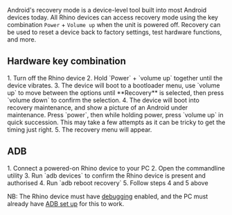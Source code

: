 Android's recovery mode is a device-level tool built into most Android devices today. All Rhino devices can access recovery mode using the key combination `Power` + `Volume up` when the unit is powered off. Recovery can be used to reset a device back to factory settings, test hardware functions, and more.  

## Hardware key combination

<div class="numbered-instructions" markdown="1">
1. Turn off the Rhino device
2. Hold `Power` + `volume up` together until the device vibrates.
3. The device will boot to a bootloader menu, use `volume up` to move between the options until **Recovery** is selected, then press `volume down` to confirm the selection.
4. The device will boot into recovery maintenance, and show a picture of an Android under maintenance. Press `power`, then while holding power, press `volume up` in quick succession. This may take a few attempts as it can be tricky to get the timing just right.
5. The recovery menu will appear.
</div>

## ADB

<div class="numbered-instructions" markdown="1">
1. Connect a powered-on Rhino device to your PC
2. Open the commandline utility
3. Run `adb devices` to confirm the Rhino device is present and authorised
4. Run `adb reboot recovery`
5. Follow steps 4 and 5 above

NB: The Rhino device must have [debugging](/support/enable-debugging) enabled, and the PC must already have [ADB set up](/support/set-up-adb) for this to work.

